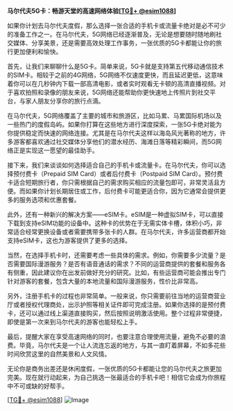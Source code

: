 **马尔代夫5G卡：畅游天堂的高速网络体验[[TG💪+ @esim1088](https://t.me/s/esim1088)]**

如果你计划去马尔代夫度假，那么选择一张合适的手机卡或流量卡绝对是必不可少的准备工作之一。在马尔代夫，5G网络已经逐渐普及，无论是想要随时随地刷社交媒体、分享美景，还是需要高效处理工作事务，一张优质的5G卡都能让你的旅行更加便利和愉快。

首先，让我们来聊聊什么是5G卡。简单来说，5G卡就是支持第五代移动通信技术的SIM卡。相较于之前的4G网络，5G网络不仅速度更快，而且延迟更低，这意味着你可以在几秒钟内下载一部高清电影，或者实时观看无卡顿的高清直播视频。对于喜欢拍照和录像的朋友来说，5G网络还能帮助你更快速地上传照片到社交平台，与家人朋友分享你的旅行点滴。

在马尔代夫，5G网络覆盖了主要的城市和旅游区，比如马累、马累国际机场以及一些热门的度假岛屿。如果你打算在这些地方进行深度探索，一张5G卡绝对能为你提供稳定而快速的网络连接。尤其是在马尔代夫这样以海岛风光著称的地方，许多游客都喜欢通过社交媒体分享他们的潜水经历、海滩日落等精彩瞬间，而5G网络正是实现这一愿望的最佳助手。

接下来，我们来谈谈如何选择适合自己的手机卡或流量卡。在马尔代夫，你可以选择预付费卡（Prepaid SIM Card）或者后付费卡（Postpaid SIM Card）。预付费卡适合短期旅行者，你只需根据自己的需求购买相应的流量包即可，非常灵活且方便。而如果你计划长期居住或工作，后付费卡可能更适合你，因为它通常会提供更多的服务选项和优惠套餐。

此外，还有一种新兴的解决方案——eSIM卡。eSIM是一种虚拟SIM卡，可以直接下载到支持eSIM功能的设备中。这种卡的优势在于无需实体卡槽，体积小巧，非常适合经常更换设备或者需要携带多张卡的人群。在马尔代夫，许多运营商都开始支持eSIM卡，这也为游客提供了更多的选择。

当然，在选择手机卡时，还需要考虑一些具体的需求。例如，你需要多少流量？是否需要国际漫游服务？是否有语音通话的需求？不同的运营商提供的套餐和服务各有侧重，因此建议你在出发前做好充分的研究。比如，有些运营商可能会推出专门针对游客的套餐，包含大量的本地流量和国际漫游服务，性价比非常高。

另外，注册手机卡的过程也非常简单。一般来说，你只需要前往当地的运营商营业厅或者授权代理商处，出示护照等相关证件即可完成注册。如果你选择的是预付费卡，还可以通过线上渠道直接购买，然后按照说明激活使用。整个过程非常便捷，即使是第一次来到马尔代夫的游客也能轻松上手。

最后，提醒大家在享受高速网络的同时，也要注意合理使用流量，避免不必要的浪费。毕竟，马尔代夫是一个让人流连忘返的地方，与其一直盯着屏幕，不如多花些时间欣赏这里的自然美景和人文风情。

无论你是商务出差还是休闲度假，一张优质的5G卡都能让您的马尔代夫之旅更加完美。现在就行动起来，为自己挑选一张最适合的手机卡吧！相信它会成为你旅程中不可或缺的好帮手。

[[TG💪+ @esim1088](https://t.me/s/esim1088)] 
![Image](https://i.postimg.cc/4NQfJmqS/Snipaste-2025-05-13-00-14-12.png)